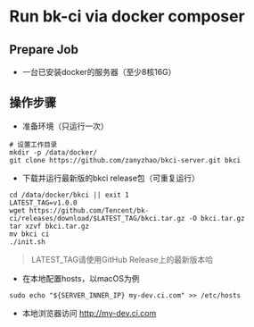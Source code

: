 # Run bk-ci via docker composer

## Prepare Job
- 一台已安装docker的服务器（至少8核16G）

## 操作步骤
- 准备环境（只运行一次）
```shell
# 设置工作目录
mkdir -p /data/docker/
git clone https://github.com/zanyzhao/bkci-server.git bkci
```

- 下载并运行最新版的bkci release包（可重复运行）
```shell
cd /data/docker/bkci || exit 1
LATEST_TAG=v1.0.0
wget https://github.com/Tencent/bk-ci/releases/download/$LATEST_TAG/bkci.tar.gz -O bkci.tar.gz
tar xzvf bkci.tar.gz
mv bkci ci
./init.sh
```
> LATEST_TAG请使用GitHub Release上的最新版本哈

- 在本地配置hosts，以macOS为例
```shell
sudo echo "${SERVER_INNER_IP} my-dev.ci.com" >> /etc/hosts
```

- 本地浏览器访问 http://my-dev.ci.com
